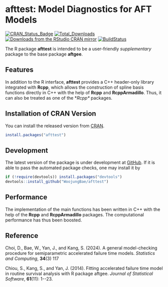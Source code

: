 afttest: Model Diagnostics for AFT Models
================

[![CRAN_Status_Badge](https://www.r-pkg.org/badges/version/afttest)](https://CRAN.R-project.org/package=afttest)
[![Total_Downloads](https://cranlogs.r-pkg.org/badges/grand-total/afttest)](https://CRAN.R-project.org/package=afttest)
[![Downloads from the RStudio CRAN
mirror](https://cranlogs.r-pkg.org/badges/afttest)](https://CRAN.R-project.org/package=afttest)
[![BuildStatus](https://github.com/WoojungBae/afttest/workflows/R-CMD-check/badge.svg)](https://github.com/WoojungBae/afttest/actions)

The R package **afttest** is intended to be a user-friendly *supplementary*
package to the base package **aftgee**.

## Features
In addition to the R interface, **afttest** provides a C++ header-only library 
integrated with **Rcpp**, which allows the construction of spline basis 
functions directly in C++ with the help of **Rcpp** and **RcppArmadillo**. 
Thus, it can also be treated as one of the **Rcpp\** packages. 

## Installation of CRAN Version
You can install the released version from
[CRAN](https://CRAN.R-project.org/package=afttest).

``` r
install.packages("afttest")
```

## Development
The latest version of the package is under development at
[GitHub](https://github.com/WoojungBae/afttest). If it is able to pass
the automated package checks, one may install it by

``` r
if (!require(devtools)) install.packages("devtools")
devtools::install_github("WoojungBae/afttest")
```

## Performance
The implementation of the main functions has been written in C++ with the 
help of the **Rcpp** and **RcppArmadillo** packages. The computational 
performance has thus been boosted.

## Reference 
Choi, D., Bae, W., Yan, J., and Kang, S. (2024). A general model-checking procedure for semiparametric accelerated failure time models. 
*Statistics and Computing*, **34**(3) 117

Chiou, S., Kang, S., and Yan, J. (2014).  Fitting accelerated failure time model in routine survival analysis with R package aftgee. 
*Journal of Statistical Software*, **61**(11): 1--23. 
